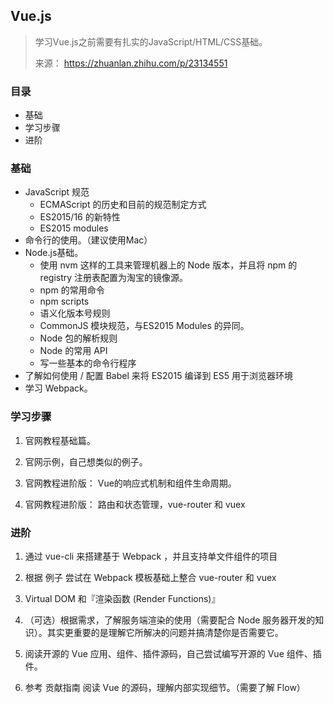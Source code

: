 ## Vue.js

> 学习Vue.js之前需要有扎实的JavaScript/HTML/CSS基础。
>
> 来源： https://zhuanlan.zhihu.com/p/23134551

### 目录
* 基础
* 学习步骤
* 进阶

### 基础
* JavaScript 规范
    * ECMAScript 的历史和目前的规范制定方式
    * ES2015/16 的新特性
    * ES2015 modules
* 命令行的使用。（建议使用Mac）
* Node.js基础。
    * 使用 nvm 这样的工具来管理机器上的 Node 版本，并且将 npm 的 registry 注册表配置为淘宝的镜像源。
    * npm 的常用命令
    * npm scripts
    * 语义化版本号规则
    * CommonJS 模块规范，与ES2015 Modules 的异同。
    * Node 包的解析规则
    *  Node 的常用 API
    * 写一些基本的命令行程序
* 了解如何使用 / 配置 Babel 来将 ES2015 编译到 ES5 用于浏览器环境
* 学习 Webpack。

### 学习步骤

1. 官网教程基础篇。

2. 官网示例，自己想类似的例子。

3. 官网教程进阶版： Vue的响应式机制和组件生命周期。

4. 官网教程进阶版： 路由和状态管理，vue-router 和 vuex

### 进阶 

1. 通过 vue-cli 来搭建基于 Webpack ，并且支持单文件组件的项目

2. 根据 例子 尝试在 Webpack 模板基础上整合 vue-router 和 vuex

3. Virtual DOM 和『渲染函数 (Render Functions)』

4. （可选）根据需求，了解服务端渲染的使用（需要配合 Node 服务器开发的知识）。其实更重要的是理解它所解决的问题并搞清楚你是否需要它。

5. 阅读开源的 Vue 应用、组件、插件源码，自己尝试编写开源的 Vue 组件、插件。

6. 参考 贡献指南 阅读 Vue 的源码，理解内部实现细节。（需要了解 Flow）

